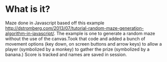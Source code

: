 # What is it?
Maze done in Javascript based off this example http://dstromberg.com/2013/07/tutorial-random-maze-generation-algorithm-in-javascript/. The
example is one to generate a random maze without the use of the canvas.Took that code and added a bunch of movement options
(key down, on screen buttons and arrow keys) to allow a player (symbolized by a monkey) to gather the prize (symbolized by a banana.)
Score is tracked and names are saved in session.
